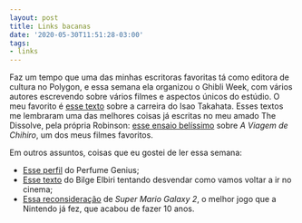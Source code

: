 ```yaml
---
layout: post
title: Links bacanas
date: '2020-05-30T11:51:28-03:00'
tags:
- links
---
```

Faz um tempo que uma das minhas escritoras favoritas tá como editora de cultura no Polygon, e essa semana ela organizou o Ghibli Week, com vários autores escrevendo sobre vários filmes e aspectos únicos do estúdio. O meu favorito é [esse texto](https://www.polygon.com/animation-cartoons/2020/5/28/21272659/studio-ghibli-movies-isao-takahata-grave-of-the-fireflies-princess-kaguya-only-yesterday) sobre a carreira do Isao Takahata. Esses textos me lembraram uma das melhores coisas já escritas no meu amado The Dissolve, pela própria Robinson: [esse ensaio belíssimo](https://thedissolve.com/features/movie-of-the-week/832-the-gross-fluids-and-clean-fluidity-of-spirited-aw/) sobre _A Viagem de Chihiro_, um dos meus filmes favoritos.

Em outros assuntos, coisas que eu gostei de ler essa semana:

- [Esse perfil](https://t.umblr.com/redirect?z=https%3A%2F%2Fwww.newyorker.com%2Fculture%2Fthe-new-yorker-interview%2Fperfume-genius-wants-to-make-you-feel-less-lonely&t=NmY3YTRiNjVhOWE1NWJhYTQxYTdkMmRmNWJiYWRjNWZjOTIxNjEzYiw3UVpJcEQwZw%3D%3D&b=t%3ABhXIxCVq4mRDTAv_HXSxpQ&p=https%3A%2F%2Firrelefante.com.br%2Fpost%2F657367732849901568%2Flinks-bacanas&m=0&ts=1628434170) do Perfume Genius;
- [Esse texto](https://www.vulture.com/2020/05/movie-theaters-coronavirus.html) do Bilge Elbiri tentando desvendar como vamos voltar a ir no cinema;
- [Essa reconsideração](https://www.nintendoenthusiast.com/super-mario-galaxy-2-10/) de _Super Mario Galaxy 2_, o melhor jogo que a Nintendo já fez, que acabou de fazer 10 anos.
